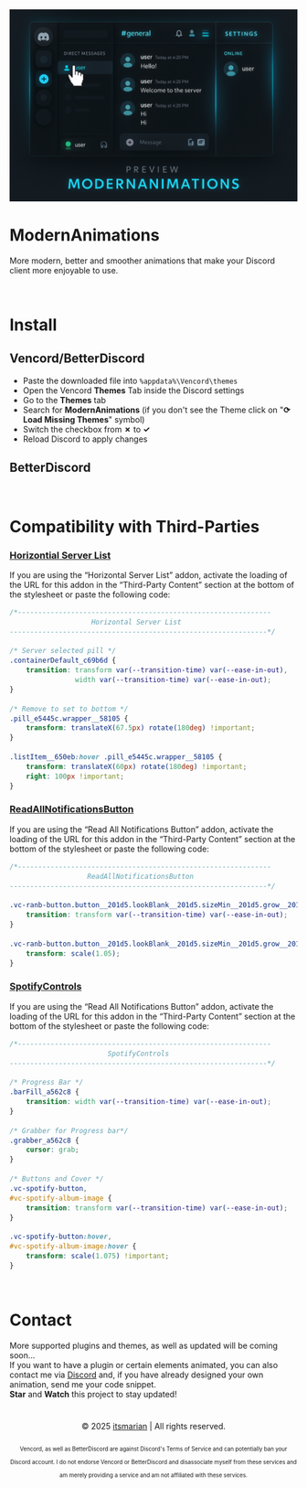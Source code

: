 <img width=800 src="https://raw.githubusercontent.com/itsmarianmc/ModernAnimations/refs/heads/main/assets/preview.png">

# ModernAnimations
More modern, better and smoother animations that make your Discord client more enjoyable to use.

<br>

<!-- Installation -->
# Install
## Vencord/BetterDiscord
- Paste the downloaded file into ```%appdata%\Vencord\themes```
- Open the Vencord **Themes** Tab inside the Discord settings
- Go to the **Themes** tab
- Search for **ModernAnimations** (if you don't see the Theme click on "**⟳ Load Missing Themes**" symbol)
- Switch the checkbox from **✗** to **✓**
- Reload Discord to apply changes

## BetterDiscord

<br>

<!-- Compatibility -->
# Compatibility with Third-Parties
### [Horizontial Server List](https://betterdiscord.app/theme/Horizontal%20Server%20List)
If you are using the “Horizontal Server List” addon, activate the loading of the URL for this addon in the “Third-Party Content” section at the bottom of the stylesheet or paste the following code:
```css
/*--------------------------------------------------------------
                    Horizontal Server List
---------------------------------------------------------------*/

/* Server selected pill */
.containerDefault_c69b6d {
	transition: transform var(--transition-time) var(--ease-in-out),
				width var(--transition-time) var(--ease-in-out);
}

/* Remove to set to bottom */
.pill_e5445c.wrapper__58105 {
	transform: translateX(67.5px) rotate(180deg) !important;
}

.listItem__650eb:hover .pill_e5445c.wrapper__58105 {
	transform: translateX(60px) rotate(180deg) !important;
	right: 100px !important;
}
```

### [ReadAllNotificationsButton](https://betterdiscord.app/plugin/ReadAllNotificationsButton)
If you are using the “Read All Notifications Button” addon, activate the loading of the URL for this addon in the “Third-Party Content” section at the bottom of the stylesheet or paste the following code:
```css
/*--------------------------------------------------------------
                   ReadAllNotificationsButton
---------------------------------------------------------------*/

.vc-ranb-button.button__201d5.lookBlank__201d5.sizeMin__201d5.grow__201d5 {
	transition: transform var(--transition-time) var(--ease-in-out);
}

.vc-ranb-button.button__201d5.lookBlank__201d5.sizeMin__201d5.grow__201d5:hover {
	transform: scale(1.05);
}
```

### [SpotifyControls](https://betterdiscord.app/plugin/SpotifyControls)
If you are using the “Read All Notifications Button” addon, activate the loading of the URL for this addon in the “Third-Party Content” section at the bottom of the stylesheet or paste the following code:
```css
/*--------------------------------------------------------------
                        SpotifyControls
---------------------------------------------------------------*/

/* Progress Bar */
.barFill_a562c8 {
	transition: width var(--transition-time) var(--ease-in-out);
}

/* Grabber for Progress bar*/
.grabber_a562c8 {
	cursor: grab;
}

/* Buttons and Cover */
.vc-spotify-button,
#vc-spotify-album-image {
	transition: transform var(--transition-time) var(--ease-in-out);
}

.vc-spotify-button:hover,
#vc-spotify-album-image:hover {
	transform: scale(1.075) !important;
}
```
<br>

<!-- Contact -->
# Contact
More supported plugins and themes, as well as updated will be coming soon...
<br>
If you want to have a plugin or certain elements animated, you can also contact me via <a href="https://discord.com/users/860122608682795028" target="_blank">Discord</a> and, if you have already designed your own animation, send me your code snippet.
<br>
**Star** and **Watch** this project to stay updated!

<!-- Copyright and Inforation-->
<h1></h1>
<p align="center">
    <span>&copy; 2025 <a href="https://github.com/itsmarianmc/">itsmarian</a> | All rights reserved.</span>
</p>
<p align="center">
    <sub><sub>Vencord, as well as BetterDiscord are against Discord's Terms of Service and can potentially ban your Discord account. I do not endorse Vencord or BetterDiscord and disassociate myself from these services and am merely providing a service and am not affiliated with these services.</sub></sub>
</p>
